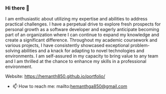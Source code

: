### Hi there 👋
I am enthusiastic about utilizing my expertise and abilities to address practical challenges. I have a perpetual drive to explore fresh prospects for personal growth as a software developer and eagerly anticipate becoming part of an organization where I can continue to expand my knowledge and create a significant difference. Throughout my academic coursework and various projects, I have consistently showcased exceptional problem-solving abilities and a knack for adapting to novel technologies and environments. I am self-assured in my capacity to bring value to any team and I am thrilled at the chance to enhance my skills in a professional environment.

Website: https://hemanth850.github.io/portfolio/

- 📫 How to reach me:
mailto:hemanthga850@gmail.com


<!--
**hemanth850/hemanth850** is a ✨ _special_ ✨ repository because its `README.md` (this file) appears on your GitHub profile.

Here are some ideas to get you started:

- 🔭 I’m currently working on ...
- 🌱 I’m currently learning ...
- 👯 I’m looking to collaborate on ...
- 🤔 I’m looking for help with ...
- 💬 Ask me about ...
- 📫 How to reach me: ...
- 😄 Pronouns: ...
- ⚡ Fun fact: ...
-->
